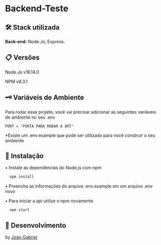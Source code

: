 # Backend-Teste

## 🛠 Stack utilizada

**Back-end:** Node.Js, Express.

## 📋 Versões

Node.Js v16.14.0

NPM v8.3.1

## 🗝 Variáveis de Ambiente

Para rodar esse projeto, você vai precisar adicionar as seguintes variáveis de ambiente no seu .env

`PORT = "PORTA PARA RODAR A API"`

\*Existe um .env.example que pode ser utilizado para você construir o seu ambiente

## 📂 Instalação

• Instale as dependências do Node.js com npm

```bash
  npm install
```

• Preencha as informações do arquivo .env.example em um arquivo .env novo

• Para iniciar a api utilize o npm novamente

```bash
  npm start
```

## 🧠 Desenvolvimento

by [João Gabriel](https://github.com/jgg0d)
